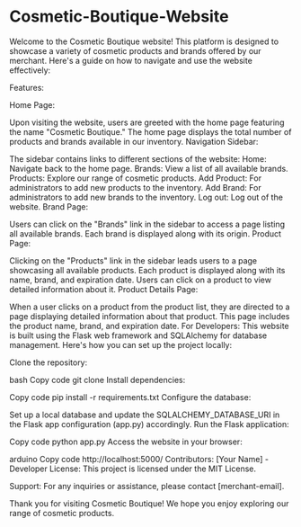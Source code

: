 # Cosmetic-Boutique-Website
Welcome to the Cosmetic Boutique website! This platform is designed to showcase a variety of cosmetic products and brands offered by our merchant. Here's a guide on how to navigate and use the website effectively:

Features:

Home Page:

Upon visiting the website, users are greeted with the home page featuring the name "Cosmetic Boutique."
The home page displays the total number of products and brands available in our inventory.
Navigation Sidebar:

The sidebar contains links to different sections of the website:
Home: Navigate back to the home page.
Brands: View a list of all available brands.
Products: Explore our range of cosmetic products.
Add Product: For administrators to add new products to the inventory.
Add Brand: For administrators to add new brands to the inventory.
Log out: Log out of the website.
Brand Page:

Users can click on the "Brands" link in the sidebar to access a page listing all available brands.
Each brand is displayed along with its origin.
Product Page:

Clicking on the "Products" link in the sidebar leads users to a page showcasing all available products.
Each product is displayed along with its name, brand, and expiration date.
Users can click on a product to view detailed information about it.
Product Details Page:

When a user clicks on a product from the product list, they are directed to a page displaying detailed information about that product.
This page includes the product name, brand, and expiration date.
For Developers:
This website is built using the Flask web framework and SQLAlchemy for database management. Here's how you can set up the project locally:

Clone the repository:

bash
Copy code
git clone <repository-url>
Install dependencies:

Copy code
pip install -r requirements.txt
Configure the database:

Set up a local database and update the SQLALCHEMY_DATABASE_URI in the Flask app configuration (app.py) accordingly.
Run the Flask application:

Copy code
python app.py
Access the website in your browser:

arduino
Copy code
http://localhost:5000/
Contributors:
[Your Name] - Developer
License:
This project is licensed under the MIT License.

Support:
For any inquiries or assistance, please contact [merchant-email].

Thank you for visiting Cosmetic Boutique! We hope you enjoy exploring our range of cosmetic products.
